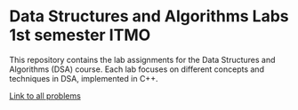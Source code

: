 # Data Structures and Algorithms Labs 1st semester ITMO

This repository contains the lab assignments for the Data Structures and Algorithms (DSA) course. Each lab focuses on different concepts and techniques in DSA, implemented in C++.

[Link to all problems](https://shrub-beryl-8f1.notion.site/DSA-Problems-1799005ed1908077adacd1af20aac688?pvs=74)